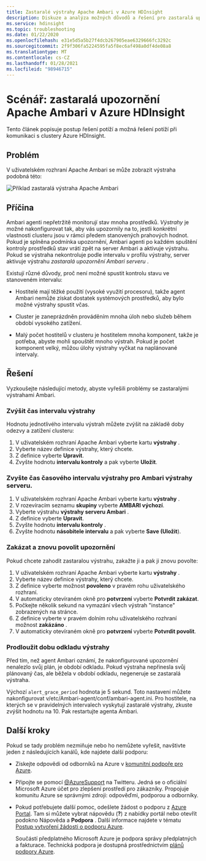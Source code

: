 ```yaml
---
title: Zastaralé výstrahy Apache Ambari v Azure HDInsight
description: Diskuze a analýza možných důvodů a řešení pro zastaralá upozornění Apache Ambari v HDInsight.
ms.service: hdinsight
ms.topic: troubleshooting
ms.date: 01/22/2020
ms.openlocfilehash: e31e5d5a5b27f4dcb267905eae6329666fc3292c
ms.sourcegitcommit: 2f9f306fa5224595fa5f8ec6af498a0df4de08a8
ms.translationtype: MT
ms.contentlocale: cs-CZ
ms.lasthandoff: 01/28/2021
ms.locfileid: "98946715"
---
```

# <a name="scenario-apache-ambari-stale-alerts-in-azure-hdinsight"></a>Scénář: zastaralá upozornění Apache Ambari v Azure HDInsight

Tento článek popisuje postup řešení potíží a možná řešení potíží při komunikaci s clustery Azure HDInsight.

## <a name="issue"></a>Problém

V uživatelském rozhraní Apache Ambari se může zobrazit výstraha podobná této:

![Příklad zastaralá výstraha Apache Ambari](./media/apache-ambari-troubleshoot-stale-alerts/ambari-stale-alerts-example.png)

## <a name="cause"></a>Příčina

Ambari agenti nepřetržitě monitorují stav mnoha prostředků. *Výstrahy* je možné nakonfigurovat tak, aby vás upozornily na to, jestli konkrétní vlastnosti clusteru jsou v rámci předem stanovených prahových hodnot. Pokud je splněna podmínka upozornění, Ambari agenti po každém spuštění kontroly prostředků stav vrátí zpět na server Ambari a aktivuje výstrahu. Pokud se výstraha nekontroluje podle intervalu v profilu výstrahy, server aktivuje výstrahu *zastaralá upozornění Ambari serveru* .

Existují různé důvody, proč není možné spustit kontrolu stavu ve stanoveném intervalu:

* Hostitelé mají těžké použití (vysoké využití procesoru), takže agent Ambari nemůže získat dostatek systémových prostředků, aby bylo možné výstrahy spustit včas.

* Cluster je zaneprázdněn prováděním mnoha úloh nebo služeb během období vysokého zatížení.

* Malý počet hostitelů v clusteru je hostitelem mnoha komponent, takže je potřeba, abyste mohli spouštět mnoho výstrah. Pokud je počet komponent velký, můžou úlohy výstrahy vyčkat na naplánované intervaly.

## <a name="resolution"></a>Řešení

Vyzkoušejte následující metody, abyste vyřešili problémy se zastaralými výstrahami Ambari.

### <a name="increase-the-alert-interval-time"></a>Zvýšit čas intervalu výstrahy

Hodnotu jednotlivého intervalu výstrah můžete zvýšit na základě doby odezvy a zatížení clusteru:

1. V uživatelském rozhraní Apache Ambari vyberte kartu **výstrahy** .
1. Vyberte název definice výstrahy, který chcete.
1. Z definice vyberte **Upravit**.
1. Zvyšte hodnotu **intervalu kontroly** a pak vyberte **Uložit**.

### <a name="increase-the-alert-interval-time-for-ambari-server-alerts"></a>Zvyšte čas časového intervalu výstrahy pro Ambari výstrahy serveru.

1. V uživatelském rozhraní Apache Ambari vyberte kartu **výstrahy** .
1. V rozevíracím seznamu **skupiny** vyberte **AMBARI výchozí**.
1. Vyberte výstrahu **výstrahy serveru Ambari** .
1. Z definice vyberte **Upravit**.
1. Zvyšte hodnotu **intervalu kontroly** .
1. Zvyšte hodnotu **násobitele intervalu** a pak vyberte **Save (Uložit**).

### <a name="disable-and-reenable-the-alert"></a>Zakázat a znovu povolit upozornění

Pokud chcete zahodit zastaralou výstrahu, zakažte ji a pak ji znovu povolte:

1. V uživatelském rozhraní Apache Ambari vyberte kartu **výstrahy** .
1. Vyberte název definice výstrahy, který chcete.
1. Z definice vyberte možnost **povoleno** v pravém rohu uživatelského rozhraní.
1. V automaticky otevíraném okně pro **potvrzení** vyberte **Potvrdit zakázat**.
1. Počkejte několik sekund na vymazání všech výstrah "instance" zobrazených na stránce.
1. Z definice vyberte v pravém dolním rohu uživatelského rozhraní možnost **zakázáno** .
1. V automaticky otevíraném okně pro **potvrzení** vyberte **Potvrdit povolit**.

### <a name="increase-the-alert-grace-period"></a>Prodloužit dobu odkladu výstrahy

Před tím, než agent Ambari oznámí, že nakonfigurované upozornění nenalezlo svůj plán, je období odkladu. Pokud výstraha nepřinesla svůj plánovaný čas, ale běžela v období odkladu, negeneruje se zastaralá výstraha.

Výchozí `alert_grace_period` hodnota je 5 sekund. Toto nastavení můžete nakonfigurovat v/etc/Ambari-agent/conf/ambari-agent.ini. Pro hostitele, na kterých se v pravidelných intervalech vyskytují zastaralé výstrahy, zkuste zvýšit hodnotu na 10. Pak restartujte agenta Ambari.

## <a name="next-steps"></a>Další kroky

Pokud se tady problém nezmiňuje nebo ho nemůžete vyřešit, navštivte jeden z následujících kanálů, kde najdete další podporu:

* Získejte odpovědi od odborníků na Azure v [komunitní podpoře pro Azure](https://azure.microsoft.com/support/community/).

* Připojte se pomocí [@AzureSupport](https://twitter.com/azuresupport) na Twitteru. Jedná se o oficiální Microsoft Azure účet pro zlepšení prostředí pro zákazníky. Propojuje komunitu Azure se správnými zdroji: odpověďmi, podporou a odborníky.

* Pokud potřebujete další pomoc, odešlete žádost o podporu z [Azure Portal](https://portal.azure.com/?#blade/Microsoft_Azure_Support/HelpAndSupportBlade/). Tam si můžete vybrat nápovědu (**?**) z nabídky portál nebo otevřít podokno Nápověda a **Podpora** . Další informace najdete v tématu [Postup vytvoření žádosti o podporu Azure](../../azure-portal/supportability/how-to-create-azure-support-request.md). 

  Součástí předplatného Microsoft Azure je podpora správy předplatných a fakturace. Technická podpora je dostupná prostřednictvím [plánů podpory Azure](https://azure.microsoft.com/support/plans/).